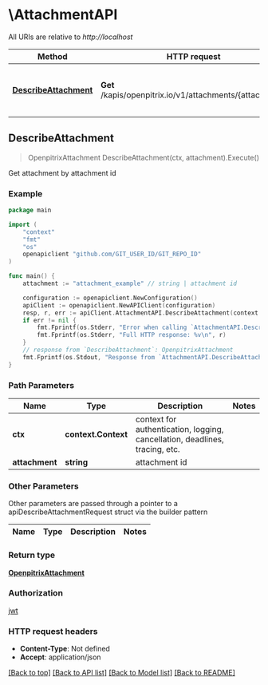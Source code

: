 # \AttachmentAPI

All URIs are relative to *http://localhost*

Method | HTTP request | Description
------------- | ------------- | -------------
[**DescribeAttachment**](AttachmentAPI.md#DescribeAttachment) | **Get** /kapis/openpitrix.io/v1/attachments/{attachment} | Get attachment by attachment id



## DescribeAttachment

> OpenpitrixAttachment DescribeAttachment(ctx, attachment).Execute()

Get attachment by attachment id

### Example

```go
package main

import (
	"context"
	"fmt"
	"os"
	openapiclient "github.com/GIT_USER_ID/GIT_REPO_ID"
)

func main() {
	attachment := "attachment_example" // string | attachment id

	configuration := openapiclient.NewConfiguration()
	apiClient := openapiclient.NewAPIClient(configuration)
	resp, r, err := apiClient.AttachmentAPI.DescribeAttachment(context.Background(), attachment).Execute()
	if err != nil {
		fmt.Fprintf(os.Stderr, "Error when calling `AttachmentAPI.DescribeAttachment``: %v\n", err)
		fmt.Fprintf(os.Stderr, "Full HTTP response: %v\n", r)
	}
	// response from `DescribeAttachment`: OpenpitrixAttachment
	fmt.Fprintf(os.Stdout, "Response from `AttachmentAPI.DescribeAttachment`: %v\n", resp)
}
```

### Path Parameters


Name | Type | Description  | Notes
------------- | ------------- | ------------- | -------------
**ctx** | **context.Context** | context for authentication, logging, cancellation, deadlines, tracing, etc.
**attachment** | **string** | attachment id | 

### Other Parameters

Other parameters are passed through a pointer to a apiDescribeAttachmentRequest struct via the builder pattern


Name | Type | Description  | Notes
------------- | ------------- | ------------- | -------------


### Return type

[**OpenpitrixAttachment**](OpenpitrixAttachment.md)

### Authorization

[jwt](../README.md#jwt)

### HTTP request headers

- **Content-Type**: Not defined
- **Accept**: application/json

[[Back to top]](#) [[Back to API list]](../README.md#documentation-for-api-endpoints)
[[Back to Model list]](../README.md#documentation-for-models)
[[Back to README]](../README.md)

